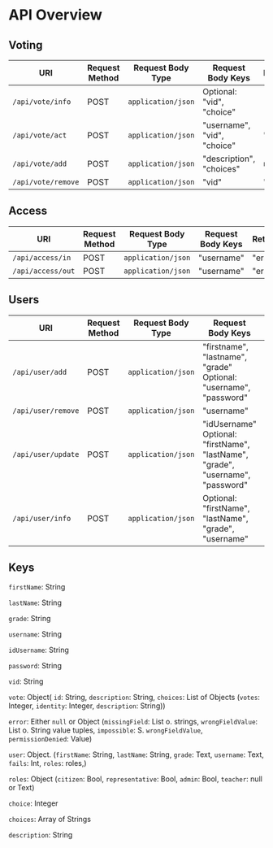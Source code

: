 # API Overview

## Voting
| URI | Request Method | Request Body Type | Request Body Keys | Return |
|-----|----------------|-------------------|---------------------|------|
|`/api/vote/info` | POST | `application/json` | Optional: "vid", "choice" | `[ vote ]` |
|`/api/vote/act` | POST | `application/json` | "username", "vid", "choice" | "error" |
|`/api/vote/add` | POST | `application/json` | "description", "choices" | `null` |
|`/api/vote/remove` | POST | `application/json` | "vid" | "error" | "error" |

## Access
| URI | Request Method | Request Body Type | Request Body Keys | Return |
|-----|----------------|-------------------|---------------------|------|
|`/api/access/in` | POST | `application/json` | "username" | "error" |
|`/api/access/out` | POST | `application/json` | "username" | "error" |

## Users
| URI | Request Method | Request Body Type | Request Body Keys | Return |
|-----|----------------|-------------------|---------------------|------|
|`/api/user/add`| POST | `application/json` | "firstname", "lastname", "grade" <br> Optional: "username", "password" | "error" |
|`/api/user/remove` | POST | `application/json` | "username" | "error" |
|`/api/user/update` | POST | `application/json` | "idUsername" <br> Optional: "firstName", "lastName", "grade", "username", "password" | "error" |
|`/api/user/info` | POST | `application/json` | Optional: "firstName", "lastName", "grade", "username" | `[ user ]` |


## Keys
`firstName`: String

`lastName`: String

`grade`: String

`username`: String

`idUsername`: String

`password`: String

`vid`: String

`vote`: Object( `id`: String, `description`: String, `choices`: List of Objects (`votes`: Integer, `identity`: Integer, `description`: String))

`error`: Either `null` or Object (`missingField`: List o. strings, `wrongFieldValue`: List o. String value tuples, `impossible`: S. `wrongFieldValue`, `permissionDenied`: Value)

`user`: Object. (`firstName`: String, `lastName`: String, `grade`: Text, `username`: Text, `fails`: Int, `roles`: roles,)

`roles`: Object (`citizen`: Bool, `representative`: Bool, `admin`: Bool, `teacher`: null or Text)

`choice`: Integer

`choices`: Array of Strings

`description`: String
